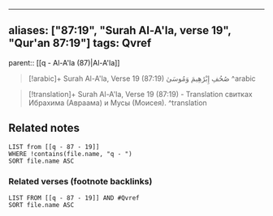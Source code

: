 
---
aliases: ["87:19", "Surah Al-A'la, verse 19", "Qur'an 87:19"]
tags: Qvref
---

parent:: [[q - Al-A'la (87)|Al-A'la]]

> [!arabic]+ Surah Al-A'la, Verse 19 (87:19)
> <span class="quran-arabic">صُحُفِ إِبْرَٰهِيمَ وَمُوسَىٰ</span>
^arabic

> [!translation]+ Surah Al-A'la, Verse 19 (87:19) - Translation
> свитках Ибрахима (Авраама) и Мусы (Моисея).
^translation



## Related notes
```dataview
LIST from [[q - 87 - 19]]
WHERE !contains(file.name, "q - ")
SORT file.name ASC
```

### Related verses (footnote backlinks)
```dataview
LIST FROM [[q - 87 - 19]] AND #Qvref
SORT file.name ASC
```

